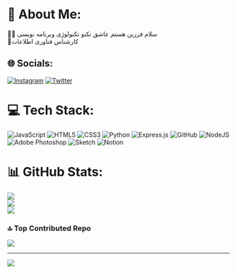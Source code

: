 # 💫 About Me:
👨‍💻 سلام فرزین هستم عاشق تکنو تکنولوژی وبرنامه نویسی <br>🧑کارشناس فناوری اطلاعات 


## 🌐 Socials:
[![Instagram](https://img.shields.io/badge/Instagram-%23E4405F.svg?logo=Instagram&logoColor=white)](https://instagram.com/faraztechno) [![Twitter](https://img.shields.io/badge/Twitter-%231DA1F2.svg?logo=Twitter&logoColor=white)](https://twitter.com/faraztechno) 

# 💻 Tech Stack:
![JavaScript](https://img.shields.io/badge/javascript-%23323330.svg?style=for-the-badge&logo=javascript&logoColor=%23F7DF1E) ![HTML5](https://img.shields.io/badge/html5-%23E34F26.svg?style=for-the-badge&logo=html5&logoColor=white) ![CSS3](https://img.shields.io/badge/css3-%231572B6.svg?style=for-the-badge&logo=css3&logoColor=white) ![Python](https://img.shields.io/badge/python-3670A0?style=for-the-badge&logo=python&logoColor=ffdd54) ![Express.js](https://img.shields.io/badge/express.js-%23404d59.svg?style=for-the-badge&logo=express&logoColor=%2361DAFB) ![GitHub](https://img.shields.io/badge/GitHub-%23121011.svg?style=for-the-badge&logo=github&logoColor=white) ![NodeJS](https://img.shields.io/badge/node.js-6DA55F?style=for-the-badge&logo=node.js&logoColor=white) ![Adobe Photoshop](https://img.shields.io/badge/adobephotoshop-%2331A8FF.svg?style=for-the-badge&logo=adobephotoshop&logoColor=white) ![Sketch](https://img.shields.io/badge/Sketch-FFB387?style=for-the-badge&logo=sketch&logoColor=black) ![Notion](https://img.shields.io/badge/Notion-%23000000.svg?style=for-the-badge&logo=notion&logoColor=white)
# 📊 GitHub Stats:
![](https://github-readme-stats.vercel.app/api?username=faraztechno&theme=gotham&hide_border=true&include_all_commits=false&count_private=false)<br/>
![](https://github-readme-streak-stats.herokuapp.com/?user=faraztechno&theme=gotham&hide_border=true)<br/>
![](https://github-readme-stats.vercel.app/api/top-langs/?username=faraztechno&theme=gotham&hide_border=true&include_all_commits=false&count_private=false&layout=compact)

### 🔝 Top Contributed Repo
![](https://github-contributor-stats.vercel.app/api?username=faraztechno&limit=5&theme=dark&combine_all_yearly_contributions=true)

---
[![](https://visitcount.itsvg.in/api?id=faraztechno&icon=0&color=5)](https://visitcount.itsvg.in)

<!-- Proudly created with GPRM ( https://gprm.itsvg.in ) -->
